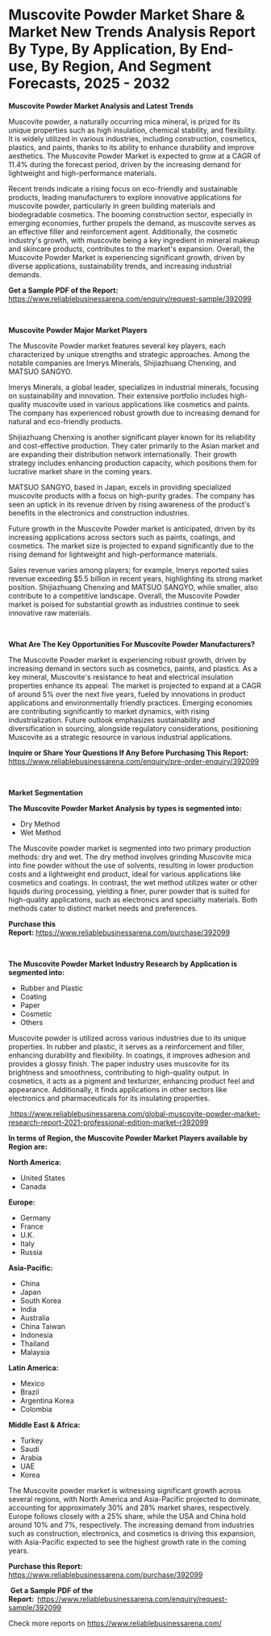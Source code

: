 <p><h1>Muscovite Powder Market Share & Market New Trends Analysis Report By Type, By Application, By End-use, By Region, And Segment Forecasts, 2025 - 2032</h1></p><p><strong>Muscovite Powder Market Analysis and Latest Trends</strong></p>
<p><p>Muscovite powder, a naturally occurring mica mineral, is prized for its unique properties such as high insulation, chemical stability, and flexibility. It is widely utilized in various industries, including construction, cosmetics, plastics, and paints, thanks to its ability to enhance durability and improve aesthetics. The Muscovite Powder Market is expected to grow at a CAGR of 11.4% during the forecast period, driven by the increasing demand for lightweight and high-performance materials. </p><p>Recent trends indicate a rising focus on eco-friendly and sustainable products, leading manufacturers to explore innovative applications for muscovite powder, particularly in green building materials and biodegradable cosmetics. The booming construction sector, especially in emerging economies, further propels the demand, as muscovite serves as an effective filler and reinforcement agent. Additionally, the cosmetic industry's growth, with muscovite being a key ingredient in mineral makeup and skincare products, contributes to the market's expansion. Overall, the Muscovite Powder Market is experiencing significant growth, driven by diverse applications, sustainability trends, and increasing industrial demands.</p></p>
<p><strong>Get a Sample PDF of the Report:&nbsp;</strong> <a href="https://www.reliablebusinessarena.com/enquiry/request-sample/392099?utm_campaign=1891&utm_medium=2&utm_source=Github&utm_content=ia&utm_term=29032025&utm_id=muscovite-powder">https://www.reliablebusinessarena.com/enquiry/request-sample/392099</a></p>
<p>&nbsp;</p>
<p><strong>Muscovite Powder Major Market Players</strong></p>
<p><p>The Muscovite Powder market features several key players, each characterized by unique strengths and strategic approaches. Among the notable companies are Imerys Minerals, Shijiazhuang Chenxing, and MATSUO SANGYO. </p><p>Imerys Minerals, a global leader, specializes in industrial minerals, focusing on sustainability and innovation. Their extensive portfolio includes high-quality muscovite used in various applications like cosmetics and paints. The company has experienced robust growth due to increasing demand for natural and eco-friendly products.</p><p>Shijiazhuang Chenxing is another significant player known for its reliability and cost-effective production. They cater primarily to the Asian market and are expanding their distribution network internationally. Their growth strategy includes enhancing production capacity, which positions them for lucrative market share in the coming years.</p><p>MATSUO SANGYO, based in Japan, excels in providing specialized muscovite products with a focus on high-purity grades. The company has seen an uptick in its revenue driven by rising awareness of the product's benefits in the electronics and construction industries.</p><p>Future growth in the Muscovite Powder market is anticipated, driven by its increasing applications across sectors such as paints, coatings, and cosmetics. The market size is projected to expand significantly due to the rising demand for lightweight and high-performance materials.</p><p>Sales revenue varies among players; for example, Imerys reported sales revenue exceeding $5.5 billion in recent years, highlighting its strong market position. Shijiazhuang Chenxing and MATSUO SANGYO, while smaller, also contribute to a competitive landscape. Overall, the Muscovite Powder market is poised for substantial growth as industries continue to seek innovative raw materials.</p></p>
<p>&nbsp;</p>
<p><strong>What Are The Key Opportunities For Muscovite Powder Manufacturers?</strong></p>
<p><p>The Muscovite Powder market is experiencing robust growth, driven by increasing demand in sectors such as cosmetics, paints, and plastics. As a key mineral, Muscovite's resistance to heat and electrical insulation properties enhance its appeal. The market is projected to expand at a CAGR of around 5% over the next five years, fueled by innovations in product applications and environmentally friendly practices. Emerging economies are contributing significantly to market dynamics, with rising industrialization. Future outlook emphasizes sustainability and diversification in sourcing, alongside regulatory considerations, positioning Muscovite as a strategic resource in various industrial applications.</p></p>
<p><strong>Inquire or Share Your Questions If Any Before Purchasing This Report:</strong> <a href="https://www.reliablebusinessarena.com/enquiry/pre-order-enquiry/392099?utm_campaign=1891&utm_medium=2&utm_source=Github&utm_content=ia&utm_term=29032025&utm_id=muscovite-powder">https://www.reliablebusinessarena.com/enquiry/pre-order-enquiry/392099</a></p>
<p>&nbsp;</p>
<p><strong>Market Segmentation</strong></p>
<p><strong>The Muscovite Powder Market Analysis by types is segmented into:</strong></p>
<p><ul><li>Dry Method</li><li>Wet Method</li></ul></p>
<p><p>The Muscovite powder market is segmented into two primary production methods: dry and wet. The dry method involves grinding Muscovite mica into fine powder without the use of solvents, resulting in lower production costs and a lightweight end product, ideal for various applications like cosmetics and coatings. In contrast, the wet method utilizes water or other liquids during processing, yielding a finer, purer powder that is suited for high-quality applications, such as electronics and specialty materials. Both methods cater to distinct market needs and preferences.</p></p>
<p><strong>Purchase this Report:&nbsp;</strong><a href="https://www.reliablebusinessarena.com/purchase/392099?utm_campaign=1891&utm_medium=2&utm_source=Github&utm_content=ia&utm_term=29032025&utm_id=muscovite-powder">https://www.reliablebusinessarena.com/purchase/392099</a></p>
<p>&nbsp;</p>
<p><strong>The Muscovite Powder Market Industry Research by Application is segmented into:</strong></p>
<p><ul><li>Rubber and Plastic</li><li>Coating</li><li>Paper</li><li>Cosmetic</li><li>Others</li></ul></p>
<p><p>Muscovite powder is utilized across various industries due to its unique properties. In rubber and plastic, it serves as a reinforcement and filler, enhancing durability and flexibility. In coatings, it improves adhesion and provides a glossy finish. The paper industry uses muscovite for its brightness and smoothness, contributing to high-quality output. In cosmetics, it acts as a pigment and texturizer, enhancing product feel and appearance. Additionally, it finds applications in other sectors like electronics and pharmaceuticals for its insulating properties.</p></p>
<p><a href="https://www.reliablebusinessarena.com/global-muscovite-powder-market-research-report-2021-professional-edition-market-r392099?utm_campaign=1891&utm_medium=2&utm_source=Github&utm_content=ia&utm_term=29032025&utm_id=muscovite-powder">&nbsp;https://www.reliablebusinessarena.com/global-muscovite-powder-market-research-report-2021-professional-edition-market-r392099</a></p>
<p><strong>In terms of Region, the Muscovite Powder Market Players available by Region are:</strong></p>
<p>
    <p> <strong> North America: </strong>
        <ul>
            <li>United States</li>
            <li>Canada</li>
        </ul>
        </p> 
    <p> <strong> Europe: </strong>
        <ul>
            <li>Germany</li>
            <li>France</li>
            <li>U.K.</li>
            <li>Italy</li>
            <li>Russia</li>
        </ul>
        </p> 
    <p> <strong> Asia-Pacific: </strong>
        <ul>
            <li>China</li>
            <li>Japan</li>
            <li>South Korea</li>
            <li>India</li>
            <li>Australia</li>
            <li>China Taiwan</li>
            <li>Indonesia</li>
            <li>Thailand</li>
            <li>Malaysia</li>
        </ul>
        </p> 
    <p> <strong> Latin America: </strong>
        <ul>
            <li>Mexico</li>
            <li>Brazil</li>
            <li>Argentina Korea</li>
            <li>Colombia</li>
        </ul>
        </p> 
    <p> <strong> Middle East & Africa: </strong>
        <ul>
            <li>Turkey</li>
            <li>Saudi</li>
            <li>Arabia</li>
            <li>UAE</li>
            <li>Korea</li>
        </ul>
    </p>
    </p>
<p><p>The Muscovite powder market is witnessing significant growth across several regions, with North America and Asia-Pacific projected to dominate, accounting for approximately 30% and 28% market shares, respectively. Europe follows closely with a 25% share, while the USA and China hold around 10% and 7%, respectively. The increasing demand from industries such as construction, electronics, and cosmetics is driving this expansion, with Asia-Pacific expected to see the highest growth rate in the coming years.</p></p>
<p><strong>Purchase this Report: </strong><a href="https://www.reliablebusinessarena.com/purchase/392099?utm_campaign=1891&utm_medium=2&utm_source=Github&utm_content=ia&utm_term=29032025&utm_id=muscovite-powder">https://www.reliablebusinessarena.com/purchase/392099</a></p>
<p>&nbsp;<strong>Get a Sample PDF of the Report:&nbsp;&nbsp;</strong><a href="https://www.reliablebusinessarena.com/enquiry/request-sample/392099?utm_campaign=1891&utm_medium=2&utm_source=Github&utm_content=ia&utm_term=29032025&utm_id=muscovite-powder">https://www.reliablebusinessarena.com/enquiry/request-sample/392099</a></p>
<p><strong></strong></p>
<p>Check more reports on <a href="https://www.reliablebusinessarena.com/?utm_campaign=1891&utm_medium=2&utm_source=Github&utm_content=ia&utm_term=29032025&utm_id=muscovite-powder">https://www.reliablebusinessarena.com/</a></p>
